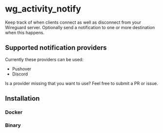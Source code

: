 # wg_activity_notify

Keep track of when clients connect as well as disconnect from your Wireguard server. Optionally send a notification to one or more destination when this happens.

## Supported notification providers

Currently these providers can be used:

- Pushover
- Discord

Is a provider missing that you want to use? Feel free to submit a PR or issue.

## Installation

### Docker

### Binary
